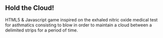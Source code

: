 

## Hold the Cloud!
HTML5 & Javascript game inspired on the exhaled nitric oxide medical test for asthmatics consisting to blow in order to maintain a cloud between a delimited strips for a period of time.


